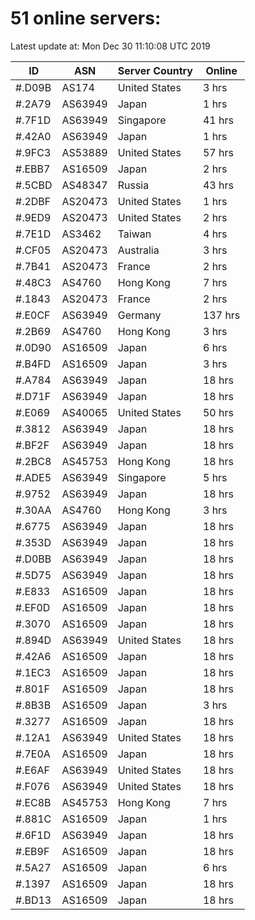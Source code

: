 # 51 online servers:

Latest update at: Mon Dec 30 11:10:08 UTC 2019

| ID | ASN | Server Country | Online |
| -- | --- | -------------- | ------ |
| #.D09B | AS174 | United States | 3 hrs |
| #.2A79 | AS63949 | Japan | 1 hrs |
| #.7F1D | AS63949 | Singapore | 41 hrs |
| #.42A0 | AS63949 | Japan | 1 hrs |
| #.9FC3 | AS53889 | United States | 57 hrs |
| #.EBB7 | AS16509 | Japan | 2 hrs |
| #.5CBD | AS48347 | Russia | 43 hrs |
| #.2DBF | AS20473 | United States | 1 hrs |
| #.9ED9 | AS20473 | United States | 2 hrs |
| #.7E1D | AS3462 | Taiwan | 4 hrs |
| #.CF05 | AS20473 | Australia | 3 hrs |
| #.7B41 | AS20473 | France | 2 hrs |
| #.48C3 | AS4760 | Hong Kong | 7 hrs |
| #.1843 | AS20473 | France | 2 hrs |
| #.E0CF | AS63949 | Germany | 137 hrs |
| #.2B69 | AS4760 | Hong Kong | 3 hrs |
| #.0D90 | AS16509 | Japan | 6 hrs |
| #.B4FD | AS16509 | Japan | 3 hrs |
| #.A784 | AS63949 | Japan | 18 hrs |
| #.D71F | AS63949 | Japan | 18 hrs |
| #.E069 | AS40065 | United States | 50 hrs |
| #.3812 | AS63949 | Japan | 18 hrs |
| #.BF2F | AS63949 | Japan | 18 hrs |
| #.2BC8 | AS45753 | Hong Kong | 18 hrs |
| #.ADE5 | AS63949 | Singapore | 5 hrs |
| #.9752 | AS63949 | Japan | 18 hrs |
| #.30AA | AS4760 | Hong Kong | 3 hrs |
| #.6775 | AS63949 | Japan | 18 hrs |
| #.353D | AS63949 | Japan | 18 hrs |
| #.D0BB | AS63949 | Japan | 18 hrs |
| #.5D75 | AS63949 | Japan | 18 hrs |
| #.E833 | AS16509 | Japan | 18 hrs |
| #.EF0D | AS16509 | Japan | 18 hrs |
| #.3070 | AS16509 | Japan | 18 hrs |
| #.894D | AS63949 | United States | 18 hrs |
| #.42A6 | AS16509 | Japan | 18 hrs |
| #.1EC3 | AS16509 | Japan | 18 hrs |
| #.801F | AS16509 | Japan | 18 hrs |
| #.8B3B | AS16509 | Japan | 3 hrs |
| #.3277 | AS16509 | Japan | 18 hrs |
| #.12A1 | AS63949 | United States | 18 hrs |
| #.7E0A | AS16509 | Japan | 18 hrs |
| #.E6AF | AS63949 | United States | 18 hrs |
| #.F076 | AS63949 | United States | 18 hrs |
| #.EC8B | AS45753 | Hong Kong | 7 hrs |
| #.881C | AS16509 | Japan | 1 hrs |
| #.6F1D | AS63949 | Japan | 18 hrs |
| #.EB9F | AS16509 | Japan | 18 hrs |
| #.5A27 | AS16509 | Japan | 6 hrs |
| #.1397 | AS16509 | Japan | 18 hrs |
| #.BD13 | AS16509 | Japan | 18 hrs |

